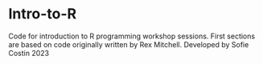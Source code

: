 # Intro-to-R
Code for introduction to R programming workshop sessions.
First sections are based on code originally written by Rex Mitchell.
Developed by Sofie Costin 2023
